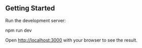 ## Getting Started

Run the development server:

npm run dev

Open [http://localhost:3000](http://localhost:3000) with your browser to see the result.